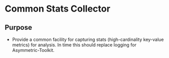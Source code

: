 Common Stats Collector
======================

## Purpose
* Provide a common facility for capturing stats (high-cardinality key-value metrics) 
  for analysis.  In time this should replace logging for Asymmetric-Toolkit.